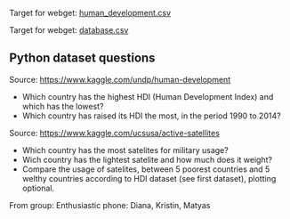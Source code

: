 Target for webget: [human_development.csv](https://github.com/stinaanita/python_data/blob/master/human_development.csv)

Target for webget: [database.csv](https://github.com/stinaanita/python_data/blob/master/database.csv)

## Python dataset questions


Source: https://www.kaggle.com/undp/human-development
*	Which country has the highest HDI (Human Development Index) and which has the lowest? 
* Which country has raised its HDI the most, in the period 1990 to 2014?


Source: https://www.kaggle.com/ucsusa/active-satellites
* Which country has the most satelites for military usage?
* Wich country has the lightest satelite and how much does it weight?
* Compare the usage of satelites, between 5 poorest countries and 5 welthy countries according to HDI dataset (see first dataset), plotting optional.

From group: Enthusiastic phone: Diana, Kristin, Matyas
